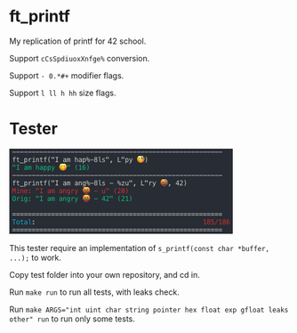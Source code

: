 # ft_printf
My replication of printf for 42 school.

Support `cCsSpdiuoxXnfge%` conversion.

Support `- 0.*#+` modifier flags.

Support `l ll h hh` size flags.

# Tester
![alt text](https://raw.githubusercontent.com/untel/ft_printf/master/test/demo.png)

This tester require an implementation of `s_printf(const char *buffer, ...);` to work.

Copy test folder into your own repository, and cd in.

Run `make run` to run all tests, with leaks check.

Run `make ARGS="int uint char string pointer hex float exp gfloat leaks other" run` to run only some tests.
